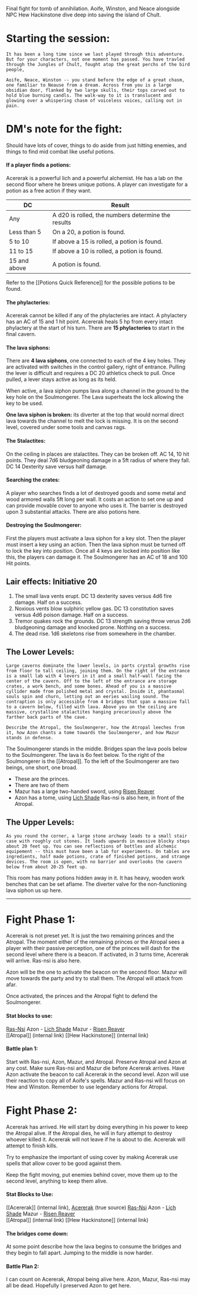Final fight for tomb of annihilation. 
Aoife, Winston, and Neace alongside NPC Hew Hackinstone dive deep into saving the island of Chult. 
# Starting the session:

	It has been a long time since we last played through this adventure. But for your characters, not one moment has passed. You have travled through the Jungles of Chult, fought atop the great perchs of the bird people, 
	
	Aoife, Neace, Winston -- you stand before the edge of a great chasm, one familiar to Neause from a dream. Across from you is a large obsidian door, flanked by two large skulls, their tops carved out to hold blue burning candls. The walk-way to it is translucent and glowing over a whispering chasm of voiceless voices, calling out in pain. 

# DM's note for the fight:
Should have lots of cover, things to do aside from just hitting enemies, and things to find mid combat like useful potions.

#### If a player finds a potions:
Acererak is a powerful lich and a powerful alchemist.
He has a lab on the second floor where he brews unique potions. 
A player can investigate for a potion as a free action if they want.

| DC | Result |
| - | - |
| Any | A d20 is rolled, the numbers determine the results|
| Less than 5 | On a 20, a potion is found. |
| 5 to 10 | If above a 15 is rolled, a potion is found. |
| 11 to 15 | If above a 10 is rolled, a potion is found. |
| 15 and above | A potion is found. |

Refer to the [[Potions Quick Reference]] for the possible potions to be found.

#### The phylacteries:
Acererak cannot be killed if any of the phylacteries are intact.
A phylactery has an AC of 15 and 1 hit point.
Acererak heals 5 hp from every intact phylactery at the start of his turn.
There are **15 phylacteries** to start in the final cavern. 
#### The lava siphons:
There are **4 lava siphons**, one connected to each of the 4 key holes. 
They are activated with switches in the control gallery, right of entrance. Pulling the lever is difficult and requires a DC 20 athletics check to pull. Once pulled, a lever stays active as long as its held.

When active, a lava siphon pumps lava along a channel in the ground to the key hole on the Soulmongerer. The Lava superheats the lock allowing the key to be used. 

**One lava siphon is broken:** its diverter at the top that would normal direct lava towards the channel to melt the lock is missing. It is on the second level, covered under some tools and canvas rags. 
#### The Stalactites:
On the ceiling in places are stalactites. They can be broken off. AC 14, 10 hit points. They deal 7d6 bludgeoning damage in a 5ft radius of where they fall. DC 14 Dexterity save versus half damage. 
#### Searching the crates:
A player who searches finds a lot of destroyed goods and some metal and wood armored walls 5ft long per wall. It costs an action to set one up and can provide movable cover to anyone who uses it. The barrier is destroyed upon 3 substantial attacks. There are also potions here.
#### Destroying the Soulmongerer:
First the players must activate a lava siphon for a key slot.
Then the player must insert a key using an action.
Then the lava siphon must be turned off to lock the key into position.
Once all 4 keys are locked into position like this, the players can damage it.
The Soulmongerer has an AC of 18 and 100 Hit points. 

## Lair effects: Initiative 20
1. The small lava vents erupt. DC 13 dexterity saves versus 4d6 fire damage. Half on a success.
2. Noxious vents blow sulphiric yellow gas. DC 13 constitution saves versus 4d6 poison damage. Half on a success.
3. Tremor quakes rock the grounds. DC 13 strength saving throw verus 2d6 bludgeoning damage and knocked prone. Nothing on a success. 
4. The dead rise. 1d6 skeletons rise from somewhere in the chamber.

## The Lower Levels:
	Large caverns dominate the lower levels, in parts crystal growths rise from floor to tall ceiling, joining them. On the right of the entrance is a small lab with 4 levers in it and a small half-wall facing the center of the cavern. Off to the left of the entrance are storage crates, a work bench, and some bones. Ahead of you is a massive cyllider made from polished metal and crystal. Inside it, phantasmal souls spin and churn, letting out an eeries wailing sound. The contraption is only accessible from 4 bridges that span a massive fall to a cavern below, filled with lava. Above you on the ceiling are massive, crystalline stalactites hanging precariously above the farther back parts of the cave. 

	Describe the Atropal, the Soulmongerer, how the Atropal leeches from it, how Azon chants a tome towards the Soulmongerer, and how Mazur stands in defense. 

The Soulmongerer stands in the middle.
Bridges span the lava pools below to the Soulmongerer.
The lava is 6o feet below. 
To the right of the Soulmongerer is the [[Atropal]].
To the left of the Soulmongerer are two beings, one short, one broad.
 - These are the princes.
 - There are two of them
 - Mazur has a large two-handed sword, using [Risen Reaver](https://dr-eigenvalue.github.io/bestiary/creature/risen-reaver)  
 - Azon has a tome, using [Lich Shade](https://dr-eigenvalue.github.io/bestiary/creature/lich-shade)
Ras-nsi is also here, in front of the Atropal.

## The Upper Levels:
	As you round the corner, a large stone archway leads to a small stair case with roughly cut stones. It leads upwards in massive blocky steps about 20 feet up. You can see reflections of bottles and alchemic equipement -- this must have been a lab for experiments. On tables are ingredients, half made potions, crate of finished potions, and strange devices. The room is open, with no barrier and overlooks the cavern below from about 20-25 feet up. 

This room has many potions hidden away in it.
It has heavy, wooden work benches that can be set aflame.
The diverter valve for the non-functioning lava siphon us up here. 

___
# Fight Phase 1:
Acererak is not preset yet. It is just the two remaining princes and the Atropal. The moment either of the remaining princes or the Atropal sees a player with their passive perception, one of the princes will dash for the second level where there is a beacon. If activated, in 3 turns time, Acererak will arrive. Ras-nsi is also here. 

Azon will be the one to activate the beacon on the second floor. 
Mazur will move towards the party and try to stall them.
The Atropal will attack from afar. 

Once activated, the princes and the Atropal fight to defend the Soulmongerer. 

#### Stat blocks to use:
[Ras-Nsi](https://media.wizards.com/2017/dnd/dragon/TOA_Excerpt_Rasnsiv1.pdf)
Azon - [Lich Shade](https://dr-eigenvalue.github.io/bestiary/creature/lich-shade)
Mazur - [Risen Reaver](https://dr-eigenvalue.github.io/bestiary/creature/risen-reaver)  
[[Atropal]] (internal link)
[[Hew Hackinstone]] (internal link)

#### Battle plan 1:
Start with Ras-nsi, Azon, Mazur, and Atropal.
Preserve Atropal and Azon at any cost.
Make sure Ras-nsi and Mazur die before Acererak arrives. 
Have Azon activate the beacon to call Acererak in the second level.
Azon will use their reaction to copy all of Aoife's spells.
Mazur and Ras-nsi will focus on Hew and Winston.
Remember to use legendary actions for Atropal.
# Fight Phase 2:
Acererak has arrived.
He will start by doing everything in his power to keep the Atropal alive.
If the Atropal dies, he will in fury attempt to destroy whoever killed it.
Acererak will not leave if he is about to die.
Acererak will attempt to finish kills. 

Try to emphasize the important of using cover by making Acererak use spells that allow cover to be good against them.

Keep the fight moving, put enemies behind cover, move them up to the second level, anything to keep them alive. 
#### Stat Blocks to Use:
[[Acererak]] (internal link), [Acererak](http://dndroll.wikidot.com/creatures:acererak) (true source)
[Ras-Nsi](https://media.wizards.com/2017/dnd/dragon/TOA_Excerpt_Rasnsiv1.pdf)
Azon - [Lich Shade](https://dr-eigenvalue.github.io/bestiary/creature/lich-shade)
Mazur - [Risen Reaver](https://dr-eigenvalue.github.io/bestiary/creature/risen-reaver)  
[[Atropal]] (internal link)
[[Hew Hackinstone]] (internal link)
#### The bridges come down:
At some point describe how the lava begins to consume the bridges and they begin to fall apart. Jumping to the middle is now harder. 
#### Battle Plan 2:
I can count on Acererak, Atropal being alive here.
Azon, Mazur, Ras-nsi may all be dead.
Hopefully I preserved Azon to get here.